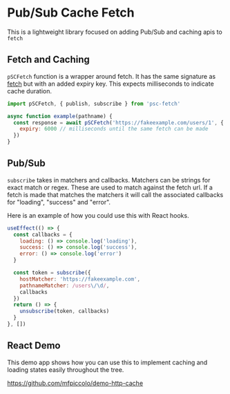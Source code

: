# Pub/Sub Cache Fetch

This is a lightweight library focused on adding Pub/Sub and caching apis to `fetch`

## Fetch and Caching

`pSCFetch` function is a wrapper around fetch. It has the same signature as [fetch](https://developer.mozilla.org/en-US/docs/Web/API/Fetch_API/Using_Fetch) but with an added expiry key. This expects milliseconds to indicate cache duration.

```javascript
import pSCFetch, { publish, subscribe } from 'psc-fetch'

async function example(pathname) {
  const response = await pSCFetch('https://fakeexample.com/users/1', {
    expiry: 6000 // milliseconds until the same fetch can be made
  })
}
```

## Pub/Sub

`subscribe` takes in matchers and callbacks. Matchers can be strings for exact match or regex. These are used to match against the fetch url. If a fetch is made that matches the matchers it will call the associated callbacks for "loading", "success" and "error".

Here is an example of how you could use this with React hooks.

```javascript
useEffect(() => {
  const callbacks = {
    loading: () => console.log('loading'),
    success: () => console.log('success'),
    error: () => console.log('error')
  }

  const token = subscribe({
    hostMatcher: 'https://fakeexample.com',
    pathnameMatcher: /users\/\d/,
    callbacks
  })
  return () => {
    unsubscribe(token, callbacks)
  }
}, [])
```

## React Demo

This demo app shows how you can use this to implement caching and loading states easily throughout the tree.

https://github.com/mfpiccolo/demo-http-cache
